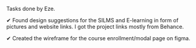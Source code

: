 Tasks done by Eze. 

✔ Found design suggestions for the SILMS and E-learning in form of pictures and website links. I got the project links mostly from Behance.

✔ Created the wireframe for the course enrollment/modal page on figma.

